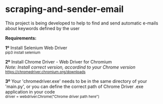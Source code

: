 # scraping-and-sender-email
This project is being developed to help to find and send automatic e-mails about keywords defined by the user <br>

**Requirements:** <br>

**1º** Install Selenium Web Driver <br>
<sub>pip3 install selenium</sub>

**2º** Install Chrome Driver - Web Driver for Chromium <br>
_Note: Install correct version, accordind to your Chrome version_ <br>
<sub>https://chromedriver.chromium.org/downloads</sub>

**3º** Your 'chromedriver.exe' needs to be in the same directory of your 'main.py', or you can define the correct path of Chrome Driver .exe application in your code<br>
<sub>driver = webdriver.Chrome("Chrome driver path here")</sub>
